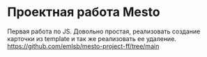 # Проектная работа Mesto
Первая работа по JS. 
Довольно простая, реализовать создание карточки из template и так же реализовать ее удаление.
https://github.com/emlsb/mesto-project-ff/tree/main
